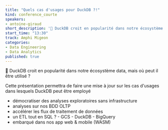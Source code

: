 ```yaml
---
title: "Quels cas d'usages pour DuckDB ?!"
kind: conference_courte
speakers:
- antoine-giraud
short_description: '🦆 DuckDB croit en popularité dans notre écosystème data, mais où peut il être utilisé ?'
start_time: "13:30"
track: Amphi Migeon
categories:
- Data Engineering
- Data Analytics
published: true
---
```


🦆 DuckDB croit en popularité dans notre écosystème data, mais où peut il être utilisé ?

Cette présentation permettra de faire une mise à jour sur les cas d'usages dans lesquels DuckDB peut être employé
- démocratiser des analyses exploratoires sans infrastructure
- analyses sur nos BDD OLTP
- accélérer les flux de traitement de données
- un ETL tout en SQL ? - GCS - DuckDB - BigQuery
- embarqué dans nos app web & mobile (WASM)
